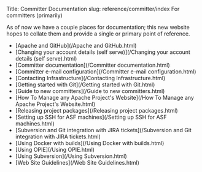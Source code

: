 Title: Committer Documentation
slug: reference/committer/index
For committers (primarily)

As of now we have a couple places for documentation; this new website hopes to
collate them and provide a single or primary point of reference.

* [Apache and GitHub](/Apache and GitHub.html)
* [Changing your account details (self serve)](/Changing your account details (self serve).html)
* [Committer documentation](/Committer documentation.html)
* [Committer e-mail configuration](/Committer e-mail configuration.html)
* [Contacting Infrastructure](/Contacting Infrastructure.html)
* [Getting started with Git](/Getting started with Git.html)
* [Guide to new committers](/Guide to new committers.html)
* [How To Manage any Apache Project's Website](/How To Manage any Apache Project's Website.html)
* [Releasing project packages](/Releasing project packages.html)
* [Setting up SSH for ASF machines](/Setting up SSH for ASF machines.html)
* [Subversion and Git integration with JIRA tickets](/Subversion and Git integration with JIRA tickets.html)
* [Using Docker with builds](/Using Docker with builds.html)
* [Using OPIE](/Using OPIE.html)
* [Using Subversion](/Using Subversion.html)
* [Web Site Guidelines](/Web Site Guidelines.html)
